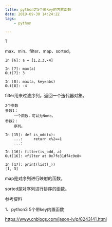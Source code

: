 ```yaml
---
title: python之5个带key的内置函数
date: 2019-09-30 14:24:22
tags:		
	- python

---
```


1

max、min、filter、map、sorted。

```
In [6]: a = [1,2,3,-4]    

In [7]: max(a)            
Out[7]: 3

In [8]: max(a, key=abs)   
Out[8]: -4
```



filter用来过滤序列，返回一个迭代器对象。

```
2个参数
参数1：
	一个函数，可以为None。
参数2：
	序列。
```

```
In [15]: def is_odd(x): 
    ...:     return x%2==1 
    ...:                            

In [16]: filter(is_odd, a)          
Out[16]: <filter at 0x7fe31df4c9e8>

In [17]: print(list(_))             
[1, 3]
```



map是对序列进行映射的函数。

sorted是对序列进行排序的函数。



参考资料

1、python3 5个带key内置函数

https://www.cnblogs.com/jason-lv/p/8243141.html